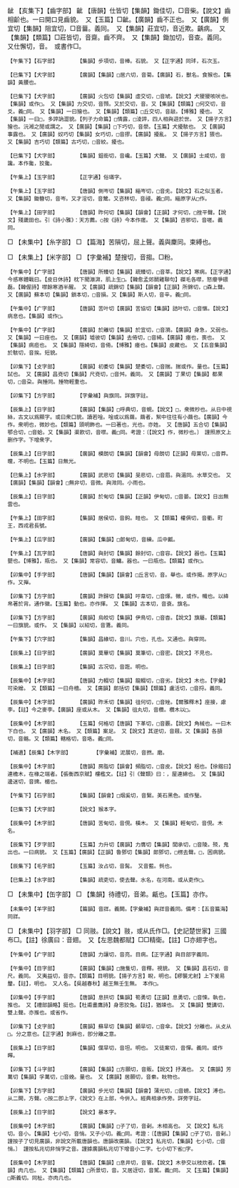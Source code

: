 <!-- { "loadSidebar": true } -->
龇	【亥集下】【齒字部】	齜	【唐韻】仕皆切【集韻】鋤佳切，□音柴。【說文】齒相齘也。一曰開口見齒貌。　又【玉篇】□齜。【廣韻】齒不正也。　又【廣韻】側宜切【集韻】阻宜切，□音葘。義同。　又【集韻】莊宜切，音近欺。齲病。　又【集韻】【類篇】□莊皆切，音齋。齒不齊。　又【集韻】鋤加切，音查。義同。　又仕懈切，音。　或書作□。

	【午集下】【石字部】		【集韻】步項切，音棒。石貌。　又【正字通】同玤，石次玉。

	【巳集下】【犬字部】		【廣韻】【集韻】□居六切，音菊。【廣韻】石，獸名。食猴也。【集韻】黃腰也。

	【巳集下】【犬字部】		【廣韻】火包切【集韻】虛交切，□音虓。【說文】犬獿獿咳吠也。【集韻】或作□。　又【集韻】力交切，音顟。又於交切，音。又【集韻】【類篇】□何交切，音爻。義□同。　又【集韻】一曰獪也。　又【集韻】【類篇】□丘交切，音敲。【博雅】擾也。　又【集韻】一曰□，多誶訥澀貌。【列子力命篇】□情露，□淩誶，四人相與遊於世。　又【揚子方言】獪也。沅湘之閒或謂之。　又【廣韻】【集韻】□下巧切，音澩。【玉篇】犬擾駭也。　又【廣韻】事露也。　又【廣韻】奴巧切【集韻】女巧切，□音摎。【廣韻】擾亂。　又【揚子方言】猥也。　又【集韻】吉巧切【類篇】古巧切，□音絞。擾也。

	【巳集下】【犬字部】		【集韻】鉏銜切，音巉。【玉篇】犬聲。　又【廣韻】士咸切，音讒。本作毚，狡毚。

	【午集上】【玉字部】		【正字通】俗璊字。

	【午集上】【玉字部】		【唐韻】側岑切【集韻】緇岑切，□音兂。【說文】石之似玉者。　又【集韻】鋤簪切，音岑。又才淫切，音鬵。又咨林切，音祲。義□同。緇原字从□作。

	【午集上】【田字部】		【唐韻】昨何切【集韻】【韻會】【正韻】才何切，□挫平聲。【說文】殘薉田也。引《詩小雅》：天方薦。○按《詩》今本作瘥。　又【集韻】咨邪切，音嗟。義同。

□	【未集中】【糸字部】	□	【篇海】苦隕切，屈上聲。義與麇同。束縛也。

□	【未集上】【米字部】	□	【字彙補】楚搜切，音搊。□粉。

	【午集中】【疒字部】		【唐韻】所臻切【集韻】疏臻切，□音莘。【說文】寒病。【正字通】今感寒體戰曰。【皮日休詩】枕下聞漰湃，肌上生□。【韓愈孟郊鬬雞聯句】磔毛各噤，怒癭爭碨磊。【韓偓詩】噤餘寒酒半醒。　又【廣韻】疏錦切【集韻】【韻會】【正韻】所錦切，□森上聲。又【廣韻】蘇本切【集韻】鎖本切，□音損。又【集韻】斯人切，音辛。義□同。

	【午集中】【疒字部】		【唐韻】苦叶切【廣韻】苦協切【集韻】詰叶切，□音愜。【說文】病息也。【集韻】或作□。

	【午集中】【疒字部】		【廣韻】於離切【集韻】於宜切，□音漪。【廣韻】身急，又弱也。　又【集韻】一曰痤也。　又【廣韻】墟彼切【集韻】去倚切，□音綺。【廣韻】瘞也，喪也。　又【集韻】病疸也。　又【集韻】隱綺切，音倚。【博雅】瘞也。【集韻】皮藏也。　又【五音集韻】於駭切，音挨。短貌。

	【卯集下】【攴字部】		【廣韻】初委切【集韻】楚委切，□音揣。揣或作。量也。【玉篇】試也。　又【廣韻】昌兗切【集韻】尺兗切，□音舛。義同。　又【廣韻】丁果切【集韻】都果切，□音朶。與捶同。捶物輕重也。

	【卯集下】【方字部】		【字彙補】與旗同。詳旗字註。

	【辰集上】【日字部】		【廣韻】【集韻】□呼典切，音蜆。【說文】□，衆微杪也。从日中視絲，古文以爲顯字。或曰衆口貌。讀若唫。唫或以爲繭。繭者，絮中往往有小繭也。【廣韻】今作。衆明也，微妙也。【類篇】頭明飾也。一曰著也，光也。亦姓。　又【唐韻】五合切【集韻】鄂合切，□音蛤。又【集韻】渠飮切，音噤。義□同。考證：〔【說文】作，微杪也。〕　謹照原文上删作字。下增衆字。 

	【辰集上】【日字部】		【廣韻】模朗切【集韻】【韻會】母朗切【正韻】母黨切，□音莽。曭，不明也。【玉篇】日無光。

	【巳集上】【水字部】		【廣韻】武悲切【集韻】旻悲切，□音眉。與湄同。水草交也。　又【廣韻】【集韻】【韻會】□無非切，音微。與溦同。小雨也。

	【辰集上】【日字部】		【廣韻】於甸切【集韻】【正韻】伊甸切，□音晏。【說文】日出無雲也。

	【午集上】【田字部】		【集韻】居侯切，音鉤。畦也。　又【類篇】權俱切，音衢。町王，西戎君長號。

	【午集上】【瓜字部】		【廣韻】【集韻】□郞甸切，音練。瓜中瓤。

	【午集上】【瓦字部】		【唐韻】與封切【集韻】餘封切，□音容。【說文】器也。【玉篇】甖也。【博雅】，甁也。　又【集韻】常容切，音鱅。器也。一曰甁也。【類篇】或作□。

	【卯集中】【手字部】		【唐韻】【集韻】【韻會】□丘言切，音。舉也。或作揭。原字从□作。又攑。

	【卯集下】【方字部】		【廣韻】許歸切【集韻】吁韋切，□音煇。幑，或作。幟也。以絳帛著於背。通作徽。【玉篇】動也。亦作揮。　又【集韻】古本切，音袞。旗名。

	【卯集下】【方字部】		【廣韻】烏皎切【集韻】伊鳥切，□音杳。【說文】旗屬。【類篇】一曰旗貌。或作。　又【集韻】以紹切，音鷕。義同。

	【午集下】【穴字部】		【集韻】昌緣切，音川。穴也，孔也。又通也。與穿同。

	【辰集上】【日字部】		【廣韻】莫畢切【集韻】莫筆切，□音密。【說文】不見也。

	【辰集上】【日字部】		【集韻】古况切，音誑。明也。

	【辰集中】【木字部】		【唐韻】力輟切【集韻】龍輟切，□音劣。【說文】木也。【字彙】可染繒。　又【類篇】一曰舟檣。　又【廣韻】郞括切【集韻】【類篇】盧活切，□音捋。義同。

	【辰集中】【木字部】		【廣韻】昨禾切【集韻】徂何切，□音矬。【爾雅釋木】座接，慮李。【註】今之麥李。【廣韻】座或从木。　又【集韻】徂丸切，音欑。欑木以□。

	【辰集中】【木字部】		【玉篇】何格切【唐韻】下革切，□音覈。【說文】角械也。一曰木下白也。　又【廣韻】木名。　又【類篇】案足。　又【說文】其逆切，音屐。又【集韻】各頟切，音骼。又【類篇】轄格切，音垎。義□同。

	【補遺】【辰集】【木字部】		【字彙補】泥展切，音撚。磨。

	【辰集中】【木字部】		【唐韻】房脂切【韻會】頻脂切，□音皮。【說文】梠也。【徐鍇曰】連檐木，在椽之端者。【張衡西京賦】樓檻文。【註】引《聲類》曰：，屋連綿也。　又【集韻】邊迷切，音豍。楣也。

	【午集下】【石字部】		【集韻】【韻會】□烟奚切，音繄。美石黑色。或作瑿。

	【巳集下】【犬字部】		【說文】猴本字。

	【辰集中】【木字部】		【唐韻】苦甸切，音俔。橫木。　又【集韻】輕甸切，音俔。木名。

	【辰集下】【歹字部】		【玉篇】力升切【廣韻】力膺切【集韻】閭承切，□音陵。殑，鬼出也。一曰病貌。　又【玉篇】【廣韻】【正韻】魯鄧切【集韻】郞鄧切，□楞去聲。□，困病貌。

	【辰集下】【毛字部】		【玉篇】汝占切，音髯。　又音藍。毿也。

	【巳集上】【水字部】		【集韻】疏吏切，使去聲。水名，在河南。或从吏作□。

□	【未集中】【缶字部】	□	【集韻】待禮切，音弟。甂也。【玉篇】亦作。

	【未集中】【羊字部】		【篇韻】音牂。義闕。【字彙補】與牂音義同。備考：【五音篇海】同牂。

□	【未集中】【羽字部】	□	同翄。【說文】翄，或从氏作□。【史記楚世家】三國布□。【註】徐廣曰：音翅。　又【左思魏都賦】□□精衛。【註】□亦翅字也。

	【午集中】【疒字部】		【唐韻】力讓切，音亮。目病。【正字通】與目部字義同。

	【午集中】【目字部】		【廣韻】【集韻】□施隻切，音釋。視貌。　又【集韻】昌石切，音尺。義同。　又夷益切，音亦。【類篇】目明貌。【揚子方言】睨，明也。【繆襲尤射】上下爰易釐。【註】，明也。　又人名。【吳越春秋】越王無壬生無。　本作□。

	【卯集中】【手字部】		【唐韻】息拱切【集韻】筍勇切【正韻】息勇切，□音悚。執也，推也。　又【禮部韻略】挺也。【杜甫畫鷹詩】身思狡兔。【註】，猶竦也。　又【集韻】雙講切，雙上聲。亦推也。或省作。

	【卯集下】【攴字部】		【廣韻】蘇旱切【集韻】顙旱切，□音傘。【說文】分離也。从攴从□。分之意也。【正字通】剝麻也，卽分離之意。

	【辰集上】【日字部】		【集韻】儻旱切，音坦。明也。　又徒案切，音憚。義同。或作暺。

	【卯集下】【斗字部】		【廣韻】【集韻】□方願切，音販。【說文】抒滿也。　又【廣韻】芳萬切【集韻】孚萬切，□音娩。量也。　又【廣韻】居願切，音絭。眈物也。

	【卯集下】【方字部】		【廣韻】步光切【集韻】【韻會】蒲光切，□音螃。【說文】溥也。从二闕，方聲。○按二卽上字，《說文》在上部，今倂入。經典相承作旁。詳旁字註。

	【辰集上】【日字部】		【說文】暴本字。

	【辰集中】【木字部】		【廣韻】【集韻】□子了切，音劋。木相高也。　又【說文】私兆切。音小。【集韻】七小切，音悄。又子小切。義□同。考證：〔【唐韻】【集韻】□子了切，音劋。〕　謹按子了切見廣韻，非說文所載唐韻也。唐韻改廣韻。〔【說文】私兆切，【集韻】七小切，□音悄。〕　謹按私兆切非悄字之音。謹據廣韻私兆切下增音小二字。七小切下省□字。 

	【辰集中】【木字部】		【唐韻】【集韻】□息井切，音箵。【說文】木參交以枝炊者。【集韻】肉几也。　又【集韻】【類篇】□所景切，音。又居迓切，音駕。義□同。　又【玉篇】【集韻】□斯義切。同杫。亦肉几也。

